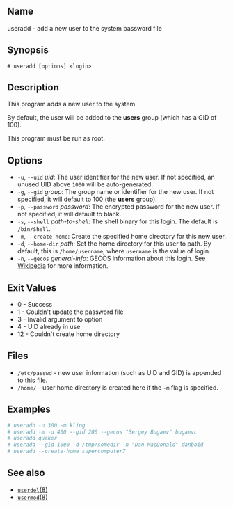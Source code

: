 ## Name

useradd - add a new user to the system password file

## Synopsis

```**sh
# useradd [options] <login>
```

## Description

This program adds a new user to the system.

By default, the user will be added to the **users** group (which has a GID of 100).

This program must be run as root.

## Options

* `-u`, `--uid` _uid_: The user identifier for the new user. If not specified, an unused UID above `1000` will be auto-generated.
* `-g`, `--gid` _group_: The group name or identifier for the new user. If not specified, it will default to 100 (the **users** group).
* `-p`, `--password` _password_: The encrypted password for the new user. If not specified, it will default to blank.
* `-s`, `--shell` _path-to-shell_: The shell binary for this login. The default is `/bin/Shell`.
* `-m`, `--create-home`: Create the specified home directory for this new user.
* `-d`, `--home-dir` _path_: Set the home directory for this user to path. By default, this is `/home/username`, where `username` is the value of login.
* `-n`, `--gecos` _general-info_: GECOS information about this login. See [Wikipedia](https://en.wikipedia.org/wiki/Gecos_field) for more information.

## Exit Values

* 0 - Success
* 1 - Couldn't update the password file
* 3 - Invalid argument to option
* 4 - UID already in use
* 12 - Couldn't create home directory

## Files

* `/etc/passwd` - new user information (such as UID and GID) is appended to this file.
* `/home/` - user home directory is created here if the `-m` flag is specified.

## Examples

```sh
# useradd -u 300 -m kling
# useradd -m -u 400 --gid 200 --gecos "Sergey Bugaev" bugaevc
# useradd quaker
# useradd --gid 1000 -d /tmp/somedir -n "Dan MacDonald" danboid
# useradd --create-home supercomputer7
```

## See also
* [`userdel`(8)](help://man/8/userdel)
* [`usermod`(8)](help://man/8/usermod)
